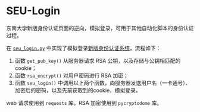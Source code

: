 # SEU-Login
东南大学新版身份认证页面的逆向，模拟登录，可用于其他自动化脚本的身份认证过程。

在 [`seu_login.py`](./seu_login.py) 中实现了模拟登录[新版身份认证系统](https://auth.seu.edu.cn/dist/#/dist/main/login)，流程如下：

1. 函数 `get_pub_key()` 从服务器请求 RSA 公钥，以及存储与公钥相匹配的 cookie；
2. 函数 `rsa_encrypt()` 对用户密码进行 RSA 加密；
3. 函数 `seu_login()` 中调用以上两个函数，向服务器发送用户名（一卡通号）、加密后的密码，以及先前获取到的cookie，模拟登录。

web 请求使用到 `requests` 库，RSA 加密使用到 `pycryptodome` 库。
